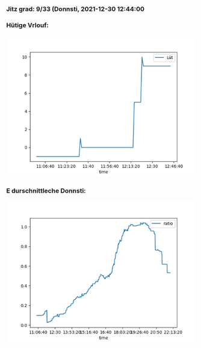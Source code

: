 ### Jitz grad: 9/33 (Donnsti, 2021-12-30 12:44:00

### Hütige Vrlouf:
![Graph](Today.png)

### E durschnittleche Donnsti:
![Graph](Donnsti.png)